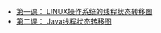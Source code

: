 
* [第一课： LINUX操作系统的线程状态转移图](并发编程/课程一：LINUX操作系统的线程状态转移图.md)
* [第二课： Java线程状态转移图](并发编程/课程二：Java线程状态转移图.md)